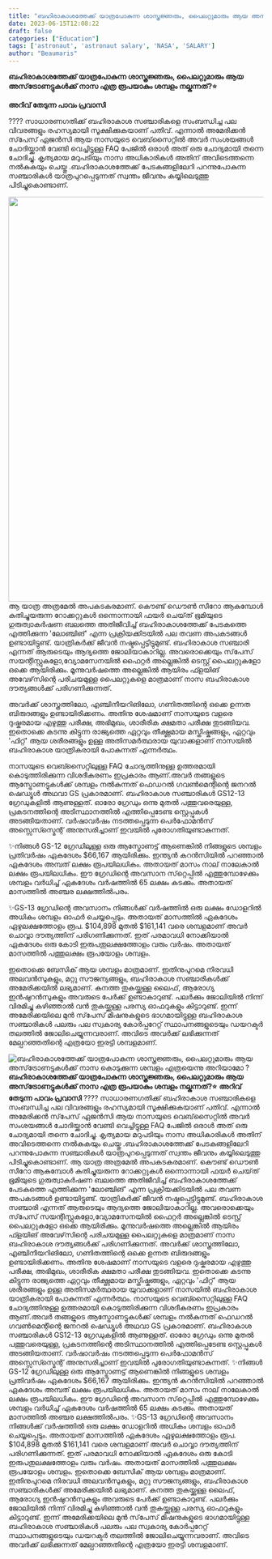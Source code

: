 ```yaml
---
title: "ബഹിരാകാശത്തേക്ക് യാത്രപോകുന്ന ശാസ്ത്രജ്ഞരും, പൈലറ്റുമാരും ആയ അസ്‌ട്രോണട്ടുകൾക്ക് നാസ കൊടുക്കുന്ന ശമ്പളം എത്രയെന്നു അറിയാമോ ?"
date: 2023-06-15T12:08:22
draft: false
categories: ["Education"]
tags: ['astronaut', 'astronaut salary', 'NASA', 'SALARY']
author: "Beaumaris"
---
```


<strong>ബഹിരാകാശത്തേക്ക് യാത്രപോകുന്ന ശാസ്ത്രജ്ഞരും, പൈലറ്റുമാരും ആയ അസ്‌ട്രോണട്ടുകൾക്ക് നാസ എത്ര രൂപയാകും ശമ്പളം നല്കുന്നത്?⭐</strong>

<strong>അറിവ് തേടുന്ന പാവം പ്രവാസി</strong>

???? സാധാരണഗതിക്ക് ബഹിരാകാശ സഞ്ചാരികളെ സംബന്ധിച്ച പല വിവരങ്ങളും രഹസ്യമായി സൂക്ഷിക്കുകയാണ് പതിവ്. എന്നാൽ അമേരിക്കൻ സ്‌പേസ് ഏജൻസി ആയ നാസയുടെ വെബ്‌സൈറ്റിൽ അവർ സംശയങ്ങൾ ചോദിയ്ക്കാൻ വേണ്ടി വെച്ചിട്ടുള്ള FAQ പേജിൽ ഒരാൾ അത് ഒരു ചോദ്യമായി തന്നെ ചോദിച്ചു. കൃത്യമായ മറുപടിയും നാസ അധികാരികൾ അതിന് അവിടെത്തന്നെ നൽകുകയും ചെയ്തു
.ബഹിരാകാശത്തേക്ക് പേടകങ്ങളിലേറി പറന്നുപോകുന്ന സഞ്ചാരികൾ യാത്രപുറപ്പെടുന്നത് സ്വന്തം ജീവനും കയ്യിലെടുത്തു പിടിച്ചുകൊണ്ടാണ്.

<a href="https://cdn.boolokam.com/articles/2023/06/geegegggg.jpg"><img class="size-large wp-image-399685 aligncenter" src="https://cdn.boolokam.com/articles/2023/06/geegegggg-1024x1024.jpg" alt="" width="800" height="800" /></a>ആ യാത്ര അത്രമേൽ അപകടകരമാണ്. കൌണ്ട് ഡൌൺ സീറോ ആകുമ്പോൾ കുതിച്ചുയരുന്ന റോക്കറ്റുകൾ ഒന്നൊന്നായി ഫയർ ചെയ്‌ത്‌ ഭൂമിയുടെ ഗുരുത്വാകർഷണ ബലത്തെ അതിജീവിച്ച് ബഹിരാകാശത്തേക്ക് പേടകത്തെ എത്തിക്കുന്ന 'ലോഞ്ചിങ്' എന്ന പ്രക്രിയക്കിടയിൽ പല തവണ അപകടങ്ങൾ ഉണ്ടായിട്ടുണ്ട്. യാത്രികർക്ക് ജീവൻ നഷ്ടപ്പെട്ടിട്ടുമുണ്ട്. ബഹിരാകാശ സഞ്ചാരി എന്നത് ആരുടെയും ആദ്യത്തെ ജോലിയാകാറില്ല. അവരൊക്കെയും സ്‌പേസ് സയന്റിസ്റ്റുകളോ,വ്യോമസേനയിൽ ഫൈറ്റർ അല്ലെങ്കിൽ ടെസ്റ്റ് പൈലറ്റുകളോ ഒക്കെ ആയിരിക്കും. മൂന്നുവർഷത്തെ അല്ലെങ്കിൽ ആയിരം ഫ്ളയിങ് അവേഴ്‌സിന്റെ പരിചയമുള്ള പൈലറ്റുകളെ മാത്രമാണ് നാസ ബഹിരാകാശ ദൗത്യങ്ങൾക്ക് പരിഗണിക്കുന്നത്.

അവർക്ക് ശാസ്ത്രത്തിലോ, എഞ്ചിനീയറിങിലോ, ഗണിതത്തിന്റെ ഒക്കെ ഉന്നത ബിരുദങ്ങളും ഉണ്ടായിരിക്കണം. അതിനു ശേഷമാണ് നാസയുടെ വളരെ ദുഷ്കരമായ എഴുത്തു പരീക്ഷ, അഭിമുഖം, ശാരീരിക ക്ഷമതാ പരീക്ഷ തുടങ്ങിയവ. ഇതൊക്കെ കടന്നു കിട്ടുന്ന രാജ്യത്തെ ഏറ്റവും തീക്ഷ്ണമായ മസ്തിഷ്കങ്ങളും, ഏറ്റവും 'ഫിറ്റ്' ആയ ശരീരങ്ങളും ഉള്ള അതിസമർത്ഥരായ യുവാക്കളാണ് നാസയിൽ ബഹിരാകാശ യാത്രികരായി പോകുന്നത് എന്നർത്ഥം.

നാസയുടെ വെബ്സൈറ്റിലുള്ള FAQ ചോദ്യത്തിനുള്ള ഉത്തരമായി കൊടുത്തിരിക്കുന്ന വിശദീകരണം ഇപ്രകാരം ആണ്.അവർ തങ്ങളുടെ ആസ്ട്രോണട്ടുകൾക്ക് ശമ്പളം നൽകുന്നത് ഫെഡറൽ ഗവൺമെന്റിന്റെ ജനറൽ ഷെഡ്യൂൾ അഥവാ GS പ്രകാരമാണ്. ബഹിരാകാശ സഞ്ചാരികൾ GS12-13 ഗ്രേഡുകളിൽ ആണുള്ളത്.
ഓരോ ഗ്രേ‌ഡും ഒന്നു മുതൽ പത്തുവരെയുള്ള, പ്രകടനത്തിന്റെ അടിസ്ഥാനത്തിൽ എത്തിപ്പെടേണ്ട സ്റ്റെപ്പുകൾ അടങ്ങിയതാണ്. വർഷാവർഷം നടത്തപ്പെടുന്ന പെർഫോമൻസ് അസ്സെസ്സ്മെന്റ് അനുസരിച്ചാണ് ഇവയിൽ പുരോഗതിയുണ്ടാകുന്നത്.

✨നിങ്ങൾ GS-12 ഗ്രേഡിലുള്ള ഒരു ആസ്ട്രോണട്ട് ആണെങ്കിൽ നിങ്ങളുടെ ശമ്പളം പ്രതിവർഷം ഏകദേശം $66,167 ആയിരിക്കും. ഇന്ത്യൻ കറൻസിയിൽ പറഞ്ഞാൽ ഏകദേശം അമ്പത് ലക്ഷം രൂപയിലധികം. അതായത് മാസം നാല് നാലേകാൽ ലക്ഷം രൂപയിലധികം. ഈ ഗ്രേഡിന്റെ അവസാന സ്‌റ്റെപ്പിൽ എത്തുമ്പോഴേക്കും ശമ്പളം വർധിച്ച് ഏകദേശം വർഷത്തിൽ 65 ലക്ഷം കടക്കും. അതായത് മാസത്തിൽ അഞ്ചര ലക്ഷത്തിൽപരം.

✨GS-13 ഗ്രേഡിന്റെ അവസാനം നിങ്ങൾക്ക് വർഷത്തിൽ ഒരു ലക്ഷം ഡോളറിൽ അധികം ശമ്പളം ഓഫർ ചെയ്യപ്പെടും. അതായത് മാസത്തിൽ ഏകദേശം ഏഴുലക്ഷത്തോളം രൂപ. $104,898 മുതൽ $161,141 വരെ ശമ്പളമാണ് അവർ ചൊവ്വാ ദൗത്യത്തിന് പരിഗണിക്കുന്നത്. ഇത് പരമാവധി നോക്കിയാൽ ഏകദേശം ഒരു കോടി ഇരുപതുലക്ഷത്തോളം വരും വർഷം. അതായത് മാസത്തിൽ പത്തുലക്ഷം രൂപയോളം ശമ്പളം.

ഇതൊക്കെ ബേസിക് ആയ ശമ്പളം മാത്രമാണ്. ഇതിനുപുറമെ നിരവധി അലവൻസുകളും, മറ്റു സൗജന്യങ്ങളും, ബഹിരാകാശ സഞ്ചാരികൾക്ക് അമേരിക്കയിൽ ലഭ്യമാണ്. കനത്ത തുകയ്ക്കുള്ള ലൈഫ്, ആരോഗ്യ ഇൻഷുറൻസുകളും അവരുടെ പേർക്ക് ഉണ്ടാകാറുണ്ട്. പലർക്കും ജോലിയിൽ നിന്ന് വിരമിച്ചു കഴിഞ്ഞാൽ വൻ തുകയ്ക്കുള്ള പരസ്യ ഓഫറുകളും കിട്ടാറുണ്ട്. ഇന്ന് അമേരിക്കയിലെ മുൻ സ്‌പേസ് മിഷനുകളുടെ ഭാഗമായിട്ടുള്ള ബഹിരാകാശ സഞ്ചാരികൾ പലരും പല സ്വകാര്യ കോർപ്പറേറ്റ് സ്ഥാപനങ്ങളുടെയും ഡയറക്ടർ തലത്തിൽ ജോലിചെയ്യുന്നവരാണ്. അവിടെ അവർക്ക് ലഭിക്കുന്നത് മേല്പറഞ്ഞതിന്റെ എത്രയോ ഇരട്ടി ശമ്പളമാണ്.


![ബഹിരാകാശത്തേക്ക് യാത്രപോകുന്ന ശാസ്ത്രജ്ഞരും, പൈലറ്റുമാരും ആയ അസ്‌ട്രോണട്ടുകൾക്ക് നാസ കൊടുക്കുന്ന ശമ്പളം എത്രയെന്നു അറിയാമോ ?](https://cdn.boolokam.com/articles/2023/06/geegegggg-1024x1024.jpg)**ബഹിരാകാശത്തേക്ക് യാത്രപോകുന്ന ശാസ്ത്രജ്ഞരും, പൈലറ്റുമാരും ആയ അസ്‌ട്രോണട്ടുകൾക്ക് നാസ എത്ര രൂപയാകും ശമ്പളം നല്കുന്നത്?⭐** **അറിവ് തേടുന്ന പാവം പ്രവാസി** ???? സാധാരണഗതിക്ക് ബഹിരാകാശ സഞ്ചാരികളെ സംബന്ധിച്ച പല വിവരങ്ങളും രഹസ്യമായി സൂക്ഷിക്കുകയാണ് പതിവ്. എന്നാൽ അമേരിക്കൻ സ്‌പേസ് ഏജൻസി ആയ നാസയുടെ വെബ്‌സൈറ്റിൽ അവർ സംശയങ്ങൾ ചോദിയ്ക്കാൻ വേണ്ടി വെച്ചിട്ടുള്ള FAQ പേജിൽ ഒരാൾ അത് ഒരു ചോദ്യമായി തന്നെ ചോദിച്ചു. കൃത്യമായ മറുപടിയും നാസ അധികാരികൾ അതിന് അവിടെത്തന്നെ നൽകുകയും ചെയ്തു .ബഹിരാകാശത്തേക്ക് പേടകങ്ങളിലേറി പറന്നുപോകുന്ന സഞ്ചാരികൾ യാത്രപുറപ്പെടുന്നത് സ്വന്തം ജീവനും കയ്യിലെടുത്തു പിടിച്ചുകൊണ്ടാണ്. [](https://cdn.boolokam.com/articles/2023/06/geegegggg.jpg)ആ യാത്ര അത്രമേൽ അപകടകരമാണ്. കൌണ്ട് ഡൌൺ സീറോ ആകുമ്പോൾ കുതിച്ചുയരുന്ന റോക്കറ്റുകൾ ഒന്നൊന്നായി ഫയർ ചെയ്‌ത്‌ ഭൂമിയുടെ ഗുരുത്വാകർഷണ ബലത്തെ അതിജീവിച്ച് ബഹിരാകാശത്തേക്ക് പേടകത്തെ എത്തിക്കുന്ന 'ലോഞ്ചിങ്' എന്ന പ്രക്രിയക്കിടയിൽ പല തവണ അപകടങ്ങൾ ഉണ്ടായിട്ടുണ്ട്. യാത്രികർക്ക് ജീവൻ നഷ്ടപ്പെട്ടിട്ടുമുണ്ട്. ബഹിരാകാശ സഞ്ചാരി എന്നത് ആരുടെയും ആദ്യത്തെ ജോലിയാകാറില്ല. അവരൊക്കെയും സ്‌പേസ് സയന്റിസ്റ്റുകളോ,വ്യോമസേനയിൽ ഫൈറ്റർ അല്ലെങ്കിൽ ടെസ്റ്റ് പൈലറ്റുകളോ ഒക്കെ ആയിരിക്കും. മൂന്നുവർഷത്തെ അല്ലെങ്കിൽ ആയിരം ഫ്ളയിങ് അവേഴ്‌സിന്റെ പരിചയമുള്ള പൈലറ്റുകളെ മാത്രമാണ് നാസ ബഹിരാകാശ ദൗത്യങ്ങൾക്ക് പരിഗണിക്കുന്നത്. അവർക്ക് ശാസ്ത്രത്തിലോ, എഞ്ചിനീയറിങിലോ, ഗണിതത്തിന്റെ ഒക്കെ ഉന്നത ബിരുദങ്ങളും ഉണ്ടായിരിക്കണം. അതിനു ശേഷമാണ് നാസയുടെ വളരെ ദുഷ്കരമായ എഴുത്തു പരീക്ഷ, അഭിമുഖം, ശാരീരിക ക്ഷമതാ പരീക്ഷ തുടങ്ങിയവ. ഇതൊക്കെ കടന്നു കിട്ടുന്ന രാജ്യത്തെ ഏറ്റവും തീക്ഷ്ണമായ മസ്തിഷ്കങ്ങളും, ഏറ്റവും 'ഫിറ്റ്' ആയ ശരീരങ്ങളും ഉള്ള അതിസമർത്ഥരായ യുവാക്കളാണ് നാസയിൽ ബഹിരാകാശ യാത്രികരായി പോകുന്നത് എന്നർത്ഥം. നാസയുടെ വെബ്സൈറ്റിലുള്ള FAQ ചോദ്യത്തിനുള്ള ഉത്തരമായി കൊടുത്തിരിക്കുന്ന വിശദീകരണം ഇപ്രകാരം ആണ്.അവർ തങ്ങളുടെ ആസ്ട്രോണട്ടുകൾക്ക് ശമ്പളം നൽകുന്നത് ഫെഡറൽ ഗവൺമെന്റിന്റെ ജനറൽ ഷെഡ്യൂൾ അഥവാ GS പ്രകാരമാണ്. ബഹിരാകാശ സഞ്ചാരികൾ GS12-13 ഗ്രേഡുകളിൽ ആണുള്ളത്. ഓരോ ഗ്രേ‌ഡും ഒന്നു മുതൽ പത്തുവരെയുള്ള, പ്രകടനത്തിന്റെ അടിസ്ഥാനത്തിൽ എത്തിപ്പെടേണ്ട സ്റ്റെപ്പുകൾ അടങ്ങിയതാണ്. വർഷാവർഷം നടത്തപ്പെടുന്ന പെർഫോമൻസ് അസ്സെസ്സ്മെന്റ് അനുസരിച്ചാണ് ഇവയിൽ പുരോഗതിയുണ്ടാകുന്നത്. ✨നിങ്ങൾ GS-12 ഗ്രേഡിലുള്ള ഒരു ആസ്ട്രോണട്ട് ആണെങ്കിൽ നിങ്ങളുടെ ശമ്പളം പ്രതിവർഷം ഏകദേശം $66,167 ആയിരിക്കും. ഇന്ത്യൻ കറൻസിയിൽ പറഞ്ഞാൽ ഏകദേശം അമ്പത് ലക്ഷം രൂപയിലധികം. അതായത് മാസം നാല് നാലേകാൽ ലക്ഷം രൂപയിലധികം. ഈ ഗ്രേഡിന്റെ അവസാന സ്‌റ്റെപ്പിൽ എത്തുമ്പോഴേക്കും ശമ്പളം വർധിച്ച് ഏകദേശം വർഷത്തിൽ 65 ലക്ഷം കടക്കും. അതായത് മാസത്തിൽ അഞ്ചര ലക്ഷത്തിൽപരം. ✨GS-13 ഗ്രേഡിന്റെ അവസാനം നിങ്ങൾക്ക് വർഷത്തിൽ ഒരു ലക്ഷം ഡോളറിൽ അധികം ശമ്പളം ഓഫർ ചെയ്യപ്പെടും. അതായത് മാസത്തിൽ ഏകദേശം ഏഴുലക്ഷത്തോളം രൂപ. $104,898 മുതൽ $161,141 വരെ ശമ്പളമാണ് അവർ ചൊവ്വാ ദൗത്യത്തിന് പരിഗണിക്കുന്നത്. ഇത് പരമാവധി നോക്കിയാൽ ഏകദേശം ഒരു കോടി ഇരുപതുലക്ഷത്തോളം വരും വർഷം. അതായത് മാസത്തിൽ പത്തുലക്ഷം രൂപയോളം ശമ്പളം. ഇതൊക്കെ ബേസിക് ആയ ശമ്പളം മാത്രമാണ്. ഇതിനുപുറമെ നിരവധി അലവൻസുകളും, മറ്റു സൗജന്യങ്ങളും, ബഹിരാകാശ സഞ്ചാരികൾക്ക് അമേരിക്കയിൽ ലഭ്യമാണ്. കനത്ത തുകയ്ക്കുള്ള ലൈഫ്, ആരോഗ്യ ഇൻഷുറൻസുകളും അവരുടെ പേർക്ക് ഉണ്ടാകാറുണ്ട്. പലർക്കും ജോലിയിൽ നിന്ന് വിരമിച്ചു കഴിഞ്ഞാൽ വൻ തുകയ്ക്കുള്ള പരസ്യ ഓഫറുകളും കിട്ടാറുണ്ട്. ഇന്ന് അമേരിക്കയിലെ മുൻ സ്‌പേസ് മിഷനുകളുടെ ഭാഗമായിട്ടുള്ള ബഹിരാകാശ സഞ്ചാരികൾ പലരും പല സ്വകാര്യ കോർപ്പറേറ്റ് സ്ഥാപനങ്ങളുടെയും ഡയറക്ടർ തലത്തിൽ ജോലിചെയ്യുന്നവരാണ്. അവിടെ അവർക്ക് ലഭിക്കുന്നത് മേല്പറഞ്ഞതിന്റെ എത്രയോ ഇരട്ടി ശമ്പളമാണ്.
